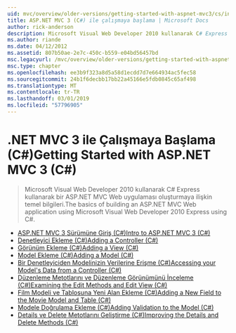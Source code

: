 ```yaml
---
uid: mvc/overview/older-versions/getting-started-with-aspnet-mvc3/cs/index
title: ASP.NET MVC 3 (C#) ile çalışmaya başlama | Microsoft Docs
author: rick-anderson
description: Microsoft Visual Web Developer 2010 kullanarak C# Express kullanarak bir ASP.NET MVC Web uygulaması oluşturmaya ilişkin temel bilgileri.
ms.author: riande
ms.date: 04/12/2012
ms.assetid: 807b50ae-2e7c-450c-b559-e04bd56457bd
msc.legacyurl: /mvc/overview/older-versions/getting-started-with-aspnet-mvc3/cs
msc.type: chapter
ms.openlocfilehash: ee3b9f323a8d5a58d1ecdd7d7e664934ac5fec58
ms.sourcegitcommit: 24b1f6decbb17bb22a45166e5fdb0845c65af498
ms.translationtype: MT
ms.contentlocale: tr-TR
ms.lasthandoff: 03/01/2019
ms.locfileid: "57796905"
---
```

<a name="getting-started-with-aspnet-mvc-3-c"></a><span data-ttu-id="21e87-103">.NET MVC 3 ile Çalışmaya Başlama (C#)</span><span class="sxs-lookup"><span data-stu-id="21e87-103">Getting Started with ASP.NET MVC 3 (C#)</span></span>
====================
> <span data-ttu-id="21e87-104">Microsoft Visual Web Developer 2010 kullanarak C# Express kullanarak bir ASP.NET MVC Web uygulaması oluşturmaya ilişkin temel bilgileri.</span><span class="sxs-lookup"><span data-stu-id="21e87-104">The basics of building an ASP.NET MVC Web application using Microsoft Visual Web Developer 2010 Express using C#.</span></span>


- [<span data-ttu-id="21e87-105">ASP.NET MVC 3 Sürümüne Giriş (C#)</span><span class="sxs-lookup"><span data-stu-id="21e87-105">Intro to ASP.NET MVC 3 (C#)</span></span>](intro-to-aspnet-mvc-3.md)
- [<span data-ttu-id="21e87-106">Denetleyici Ekleme (C#)</span><span class="sxs-lookup"><span data-stu-id="21e87-106">Adding a Controller (C#)</span></span>](adding-a-controller.md)
- [<span data-ttu-id="21e87-107">Görünüm Ekleme (C#)</span><span class="sxs-lookup"><span data-stu-id="21e87-107">Adding a View (C#)</span></span>](adding-a-view.md)
- [<span data-ttu-id="21e87-108">Model Ekleme (C#)</span><span class="sxs-lookup"><span data-stu-id="21e87-108">Adding a Model (C#)</span></span>](adding-a-model.md)
- [<span data-ttu-id="21e87-109">Bir Denetleyiciden Modelinizin Verilerine Erişme (C#)</span><span class="sxs-lookup"><span data-stu-id="21e87-109">Accessing your Model's Data from a Controller (C#)</span></span>](accessing-your-models-data-from-a-controller.md)
- [<span data-ttu-id="21e87-110">Düzenleme Metotlarını ve Düzenleme Görünümünü İnceleme (C#)</span><span class="sxs-lookup"><span data-stu-id="21e87-110">Examining the Edit Methods and Edit View (C#)</span></span>](examining-the-edit-methods-and-edit-view.md)
- [<span data-ttu-id="21e87-111">Film Modeli ve Tablosuna Yeni Alan Ekleme (C#)</span><span class="sxs-lookup"><span data-stu-id="21e87-111">Adding a New Field to the Movie Model and Table (C#)</span></span>](adding-a-new-field.md)
- [<span data-ttu-id="21e87-112">Modele Doğrulama Ekleme (C#)</span><span class="sxs-lookup"><span data-stu-id="21e87-112">Adding Validation to the Model (C#)</span></span>](adding-validation-to-the-model.md)
- [<span data-ttu-id="21e87-113">Details ve Delete Metotlarını Geliştirme (C#)</span><span class="sxs-lookup"><span data-stu-id="21e87-113">Improving the Details and Delete Methods (C#)</span></span>](improving-the-details-and-delete-methods.md)
